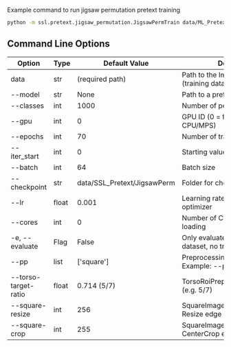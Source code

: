 Example command to run jigsaw permutation pretext training

```bash
python -m ssl.pretext.jigsaw_permutation.JigsawPermTrain data/ML_Pretext_All_Filtered --checkpoint data/SSL_Pretext/JigsawPerm/Experiment01 --gpu 0 --batch 64 --classes 100 --epochs 30 --pp torso square
```

## Command Line Options

| Option               | Type  | Default Value               | Description                                                 |
|----------------------|-------|-----------------------------|-------------------------------------------------------------|
| data                 | str   | (required path)             | Path to the Imagenet folder (training data)                 |
| --model              | str   | None                        | Path to a pretrained model                                  |
| --classes            | int   | 1000                        | Number of permutations/classes                              |
| --gpu                | int   | 0                           | GPU ID (0 = first GPU, -1 = CPU/MPS)                        |
| --epochs             | int   | 70                          | Number of training epochs                                   |
| --iter_start         | int   | 0                           | Starting value for iteration counter                        |
| --batch              | int   | 64                          | Batch size                                                  |
| --checkpoint         | str   | data/SSL_Pretext/JigsawPerm | Folder for checkpoints/models                               |
| --lr                 | float | 0.001                       | Learning rate for the SGD optimizer                         |
| --cores              | int   | 0                           | Number of CPU cores for data loading                        |
| -e, --evaluate       | Flag  | False                       | Only evaluate on the validation dataset, no training        |
| --pp                 | list  | ['square']                  | Preprocessing pipeline in order. Example: --pp torso square |
| --torso-target-ratio | float | 0.714 (5/7)                 | TorsoRoiPreprocessor.target_ratio (e.g. 5/7)                |
| --square-resize      | int   | 256                         | SquareImagePreprocessor: Resize edge (Default 256)          |
| --square-crop        | int   | 255                         | SquareImagePreprocessor: CenterCrop edge (Default 255)      |
